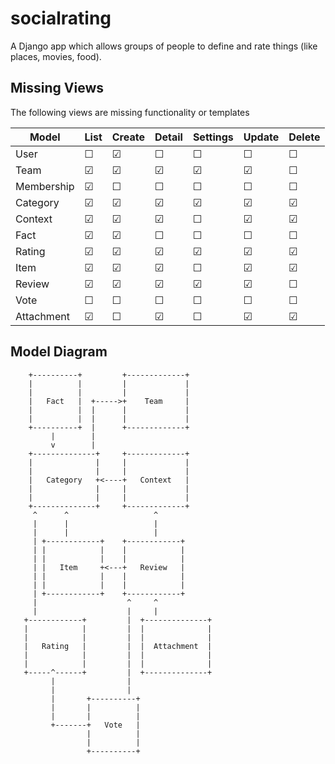 # socialrating
A Django app which allows groups of people to define and rate things (like places, movies, food). 

## Missing Views
The following views are missing functionality or templates


| Model      | List | Create | Detail | Settings | Update | Delete |
| ---------- | ---- | ------ | ------ | -------- | ------ | ------ |
| User       |   ☐  |    ☑   |    ☐   |     ☐    |    ☐   |    ☐   |
| Team       |   ☑  |    ☑   |    ☑   |     ☑    |    ☑   |    ☐   |
| Membership |   ☑  |    ☐   |    ☐   |     ☐    |    ☐   |    ☐   |
| Category   |   ☑  |    ☑   |    ☑   |     ☑    |    ☑   |    ☑   |
| Context    |   ☑  |    ☑   |    ☑   |     ☐    |    ☑   |    ☑   |
| Fact       |   ☑  |    ☑   |    ☐   |     ☐    |    ☐   |    ☐   |
| Rating     |   ☑  |    ☑   |    ☑   |     ☑    |    ☑   |    ☑   |
| Item       |   ☑  |    ☑   |    ☑   |     ☐    |    ☑   |    ☑   |
| Review     |   ☑  |    ☑   |    ☑   |     ☑    |    ☑   |    ☐   |
| Vote       |   ☐  |    ☐   |    ☐   |     ☐    |    ☐   |    ☐   |
| Attachment |   ☑  |    ☐   |    ☑   |     ☐    |    ☑   |    ☑   |



## Model Diagram

        +----------+         +-------------+
        |          |         |             |
        |          |         |             |
        |   Fact   |  +----->+    Team     |
        |          |  |      |             |
        |          |  |      |             |
        +----------+  |      +-------------+
             |        |
             v        |
        +--------------+     +-------------+
        |              |     |             |
        |              |     |             |
        |   Category   +<----+   Context   |
        |              |     |             |
        |              |     |             |
        +--------------+     +-------------+
         ^      ^                   ^
         |      |                   |
         |      |                   |
         | +------------+    +------------+
         | |            |    |            |
         | |            |    |            |
         | |   Item     +<---+   Review   |
         | |            |    |            |
         | |            |    |            |
         | +------------+    +------------+
         |                    ^     ^
         |                    |     |
       +------------+         |  +--------------+
       |            |         |  |              |
       |            |         |  |              |
       |   Rating   |         |  |  Attachment  |
       |            |         |  |              |
       |            |         |  |              |
       +-----^------+         |  +--------------+
             |                |
             |                |
             |       +----------+
             |       |          |
             |       |          |
             +-------+   Vote   |
                     |          |
                     |          |
                     +----------+

